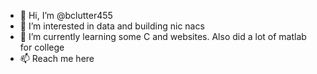 - 👋 Hi, I’m @bclutter455
- 👀 I’m interested in data and building nic nacs
- 🌱 I’m currently learning some C and websites. Also did a lot of matlab for college 
- 📫 Reach me here

<!---
bclutter455/bclutter455 is a ✨ special ✨ repository because its `README.md` (this file) appears on your GitHub profile.
You can click the Preview link to take a look at your changes.
--->
